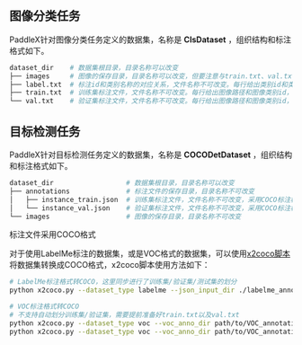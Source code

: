 ## 图像分类任务

PaddleX针对图像分类任务定义的数据集，名称是 **ClsDataset** ，组织结构和标注格式如下。

```bash
dataset_dir    # 数据集根目录，目录名称可以改变
├── images     # 图像的保存目录，目录名称可以改变，但要注意与train.txt、val.txt的内容对应
├── label.txt  # 标注id和类别名称的对应关系，文件名称不可改变。每行给出类别id和类别名称，内容举例：45 wallflower
├── train.txt  # 训练集标注文件，文件名称不可改变。每行给出图像路径和图像类别id，使用空格分隔，内容举例：images/image_06765.jpg 0
└── val.txt    # 验证集标注文件，文件名称不可改变。每行给出图像路径和图像类别id，使用空格分隔，内
```


## 目标检测任务

PaddleX针对目标检测任务定义的数据集，名称是 **COCODetDataset** ，组织结构和标注格式如下。

```bash
dataset_dir                  # 数据集根目录，目录名称可以改变
├── annotations              # 标注文件的保存目录，目录名称不可改变
│   ├── instance_train.json  # 训练集标注文件，文件名称不可改变，采用COCO标注格式
│   └── instance_val.json    # 验证集标注文件，文件名称不可改变，采用COCO标注格式
└── images                   # 图像的保存目录，目录名称不可改变
```

标注文件采用COCO格式

对于使用LabelMe标注的数据集，或是VOC格式的数据集，可以使用[x2coco脚本](https://paddledet.bj.bcebos.com/tools/x2coco.py)将数据集转换成COCO格式，x2coco脚本使用方法如下：

```bash
# LabelMe标注格式转COCO，这里同步进行了训练集/验证集/测试集的划分
python x2coco.py --dataset_type labelme --json_input_dir ./labelme_annos/ --image_input_dir ./labelme_imgs/ --output_dir ./cocome/ --train_proportion 0.8 --val_proportion 0.2 --test_proportion 0.0

# VOC标注格式转COCO
# 不支持自动划分训练集/验证集，需要提前准备好train.txt以及val.txt
python x2coco.py --dataset_type voc --voc_anno_dir path/to/VOC_annotations/ --voc_anno_list path/to/train.txt --voc_out_name instance_train.json
python x2coco.py --dataset_type voc --voc_anno_dir path/to/VOC_annotations/ --voc_anno_list path/to/val.txt --voc_out_name instance_val.json 
```
